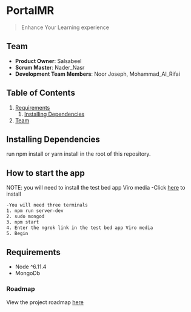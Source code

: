 # PortalMR

> Enhance Your Learning experience

## Team

  - __Product Owner__: Salsabeel
  - __Scrum Master__: Nader_Nasr
  - __Development Team Members__: Noor Joseph, Mohammad_Al_Rifai

## Table of Contents

1. [Requirements](#requirements)
    1. [Installing Dependencies](#installing-dependencies)
1. [Team](#team)

## Installing Dependencies
run npm install or yarn install in the root of this repository.
## How to start the app

NOTE: you will need to install the test bed app Viro media
-Click [here](https://play.google.com/store/apps/details?id=com.viromedia.viromedia) to install

```sh
-You will need three terminals
1. npm run server-dev
2. sudo mongod
3. npm start
4. Enter the ngrok link in the test bed app Viro media
5. Begin
```

## Requirements

- Node ^6.11.4
- MongoDb

### Roadmap

View the project roadmap [here](https://waffle.io/GettCreative/Portal)
